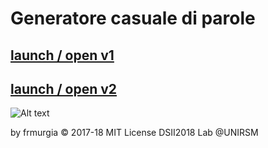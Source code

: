 # Generatore casuale di parole

 ## [launch / open v1]( http://dsii-2018-unirsm.github.io/frmurgia/Random%20word/Random%20Text)
 ## [launch / open v2]( http://dsii-2018-unirsm.github.io/frmurgia/Random%20word/Random%20Text%20v1)
 


![Alt text](https://github.com/frmurgia/dsii-2018-unirsm.github.io/blob/master/frmurgia/Random%20word/Random%20Text/anteprima%20b:W.png?raw=true)


by frmurgia © 2017-18 MIT License
DSII2018 Lab @UNIRSM
